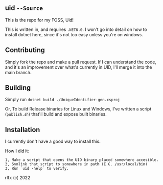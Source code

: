## uid `--Source`

This is the repo for my FOSS, Uid!

This is written in, and requires `.NET6.0`.
I won't go into detail on how to install dotnet here, since it's not too easy unless you're on windows.

## Contributing

Simply fork the repo and make a pull request. If I can understand the code, and it's an improvement over what's currently in UID, I'll merge it into the main branch.

## Building

Simply run `dotnet build ./UniqueIdentifier-gen.csproj`

Or, To build Release binaries for Linux and Windows, I've written a script (`publish.sh`) that'll build and expose built binaries.

## Installation

I currently don't have a good way to install this.

How I did it:

```
1, Make a script that opens the UID binary placed somewhere accesible.
2, Symlink that script to somewhere in path (E.G. /usr/local/bin)
3, Run `uid -help` to verify.
```

rlfx (c) 2022
